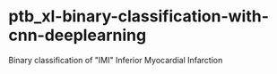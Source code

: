 # ptb_xl-binary-classification-with-cnn-deeplearning
Binary classification of "IMI"  Inferior Myocardial Infarction
